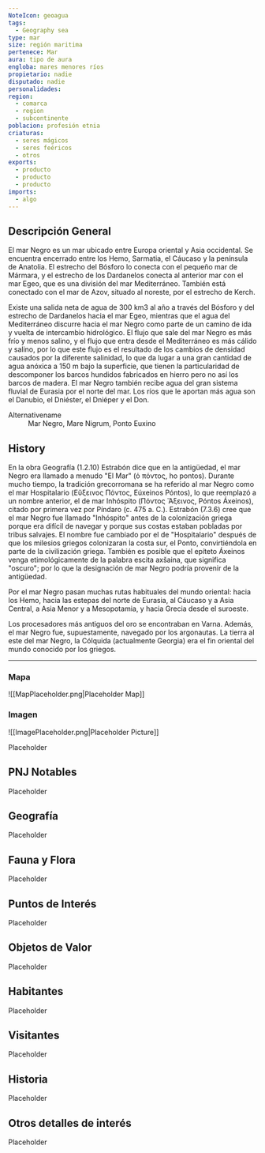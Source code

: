 ```yaml
---
NoteIcon: geoagua
tags:
  - Geography sea
type: mar
size: región maritima
pertenece: Mar 
aura: tipo de aura
engloba: mares menores ríos
propietario: nadie
disputado: nadie
personalidades: 
region:
  - comarca 
  - region
  - subcontinente
poblacion: profesión etnia
criaturas:
  - seres mágicos
  - seres feéricos
  - otros
exports:
  - producto
  - producto
  - producto
imports:
  - algo
---
```






## Descripción General
 <section class="wa-section main-content"><p>El mar Negro es un mar ubicado entre Europa oriental y Asia occidental. Se encuentra encerrado entre los Hemo, Sarmatia, el Cáucaso y la península de Anatolia. El estrecho del Bósforo lo conecta con el pequeño mar de Mármara, y el estrecho de los Dardanelos conecta al anterior mar con el mar Egeo, que es una división del mar Mediterráneo. También está conectado con el mar de Azov, situado al noreste, por el estrecho de Kerch.
</p>
<p>
Existe una salida neta de agua de 300 km3 al año a través del Bósforo y del estrecho de Dardanelos hacia el mar Egeo, mientras que el agua del Mediterráneo discurre hacia el mar Negro como parte de un camino de ida y vuelta de intercambio hidrológico. El flujo que sale del mar Negro es más frío y menos salino, y el flujo que entra desde el Mediterráneo es más cálido y salino, por lo que este flujo es el resultado de los cambios de densidad causados por la diferente salinidad, lo que da lugar a una gran cantidad de agua anóxica a 150 m bajo la superficie, que tienen la particularidad de descomponer los barcos hundidos fabricados en hierro pero no así los barcos de madera. El mar Negro también recibe agua del gran sistema fluvial de Eurasia por el norte del mar. Los ríos que le aportan más agua son el Danubio, el Dniéster, el Dniéper y el Don.</p></section>  <section data-section-id="alternativename" class="wa-section public"><dl><dt>Alternativename</dt><dd>Mar Negro, Mare Nigrum, Ponto Euxino</dd></dl></section><section data-section-id="history" class="wa-section public"><h2>History</h2>
<p>En la obra Geografía (1.2.10) Estrabón dice que en la antigüedad, el mar Negro era llamado a menudo "El Mar" (ὁ πόντος, ho pontos). Durante mucho tiempo, la tradición grecorromana se ha referido al mar Negro como el mar Hospitalario (Εὔξεινος Πόντος, Eúxeinos Póntos), lo que reemplazó a un nombre anterior, el de mar Inhóspito (Πόντος Ἄξεινος, Póntos Áxeinos), citado por primera vez por Píndaro (c. 475 a. C.). Estrabón (7.3.6) cree que el mar Negro fue llamado "Inhóspito" antes de la colonización griega porque era difícil de navegar y porque sus costas estaban pobladas por tribus salvajes. El nombre fue cambiado por el de "Hospitalario" después de que los milesios griegos colonizaran la costa sur, el Ponto, convirtiéndola en parte de la civilización griega. También es posible que el epíteto Áxeinos venga etimológicamente de la palabra escita axšaina, que significa "oscuro"; por lo que la designación de mar Negro podría provenir de la antigüedad.
</p>
<p>
Por el mar Negro pasan muchas rutas habituales del mundo oriental: hacia los Hemo, hacia las estepas del norte de Eurasia, al Cáucaso y a Asia Central, a Asia Menor y a Mesopotamia, y hacia Grecia desde el suroeste.
</p>
<p>
Los procesadores más antiguos del oro se encontraban en Varna. Además, el mar Negro fue, supuestamente, navegado por los argonautas. La tierra al este del mar Negro, la Cólquida (actualmente Georgia) era el fin oriental del mundo conocido por los griegos.</p><hr /></section>   

### Mapa
![[MapPlaceholder.png|Placeholder Map]]

### Imagen
![[ImagePlaceholder.png|Placeholder Picture]]

Placeholder

## PNJ Notables
Placeholder

## Geografía
Placeholder

## Fauna y Flora
Placeholder

## Puntos de Interés
Placeholder

## Objetos de Valor
Placeholder

## Habitantes
Placeholder

## Visitantes
Placeholder

## Historia
Placeholder

## Otros detalles de interés
Placeholder


